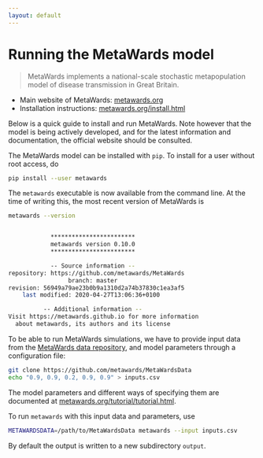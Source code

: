 ```yaml
---
layout: default
---
```


# Running the MetaWards model

> MetaWards implements a national-scale stochastic metapopulation model of
> disease transmission in Great Britain.

- Main website of MetaWards: [metawards.org](https://metawards.org/index.html)
- Installation instructions: [metawards.org/install.html](https://metawards.org/install.html)

Below is a quick guide to install and run MetaWards. Note however that the
model is being actively developed, and for the latest information and
documentation, the official website should be consulted. 

The MetaWards model can be installed with `pip`. To install for a user without
root access, do


```bash
pip install --user metawards
```

The `metawards` executable is now available from the command line. 
At the time of writing this, the most recent version of MetaWards is

```bash
metawards --version


            ************************
            metawards version 0.10.0
            ************************

            -- Source information --
repository: https://github.com/metawards/MetaWards
                 branch: master
revision: 56949a79ae23b0b9a1310d2a74b37830c1ea3af5
    last modified: 2020-04-27T13:06:36+0100

          -- Additional information --
Visit https://metawards.github.io for more information
  about metawards, its authors and its license

```

To be able to run MetaWards simulations, we have to provide input data from the
[MetaWards data repository](https://github.com/metawards/MetaWardsData), and
model parameters through a configuration file:

```bash
git clone https://github.com/metawards/MetaWardsData
echo "0.9, 0.9, 0.2, 0.9, 0.9" > inputs.csv
```

The model parameters and different ways of specifying them are documented at
[metawards.org/tutorial/tutorial.html](https://metawards.org/tutorial/tutorial.html).

To run `metawards` with this input data and parameters, use

```bash
METAWARDSDATA=/path/to/MetaWardsData metawards --input inputs.csv
```

By default the output is written to a new subdirectory `output`.



